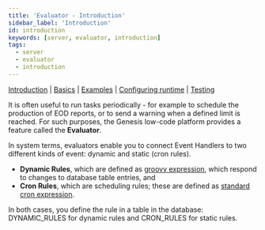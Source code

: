 ```yaml
---
title: 'Evaluator - Introduction'
sidebar_label: 'Introduction'
id: introduction
keywords: [server, evaluator, introduction]
tags:
  - server
  - evaluator
  - introduction
---
```


[Introduction](../../../server/evaluator/introduction) | [Basics](../../../server/evaluator/basics) |   [Examples](../../../server/evaluator/examples) | [Configuring runtime](../../../server/evaluator/configuring-runtime) | [Testing](../../../server/evaluator/testing)

It is often useful to run tasks periodically - for example to schedule the production of EOD reports, or to send a warning when a defined limit is reached. For such purposes, the Genesis low-code platform provides a feature called the **Evaluator**.

In system terms, evaluators enable you to connect Event Handlers to two different kinds of event: dynamic and static (cron rules).

- **Dynamic Rules**, which are defined as [groovy expression](https://groovy-lang.org/syntax.html), which respond to changes to database table entries, and
- **Cron Rules**, which are scheduling rules; these are defined as [standard cron expression](https://en.wikipedia.org/wiki/Cron#CRON_expression).

In both cases, you define the rule in a table in the database: DYNAMIC_RULES for dynamic rules and CRON_RULES for static rules. 
